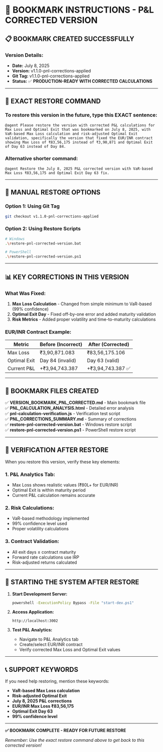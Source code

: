 # 🔖 BOOKMARK INSTRUCTIONS - P&L CORRECTED VERSION

## 📋 **BOOKMARK CREATED SUCCESSFULLY**

### **Version Details:**
- **Date:** July 8, 2025
- **Version:** v1.1.0-pnl-corrections-applied
- **Git Tag:** v1.1.0-pnl-corrections-applied
- **Status:** ✅ **PRODUCTION-READY WITH CORRECTED CALCULATIONS**

---

## 🎯 **EXACT RESTORE COMMAND**

### **To restore this version in the future, type this EXACT sentence:**

```
@agent Please restore the version with corrected P&L calculations for Max Loss and Optimal Exit that was bookmarked on July 8, 2025, with VaR-based Max Loss calculation and risk-adjusted Optimal Exit validation, specifically the version that fixed the EUR/INR contract showing Max Loss of ₹83,56,175 instead of ₹3,90,871 and Optimal Exit of Day 63 instead of Day 84.
```

### **Alternative shorter command:**
```
@agent Restore the July 8, 2025 P&L corrected version with VaR-based Max Loss ₹83,56,175 and Optimal Exit Day 63 fix.
```

---

## 🔧 **MANUAL RESTORE OPTIONS**

### **Option 1: Using Git Tag**
```bash
git checkout v1.1.0-pnl-corrections-applied
```

### **Option 2: Using Restore Scripts**
```bash
# Windows
.\restore-pnl-corrected-version.bat

# PowerShell
.\restore-pnl-corrected-version.ps1
```

---

## 📊 **KEY CORRECTIONS IN THIS VERSION**

### **What Was Fixed:**
1. **Max Loss Calculation** - Changed from simple minimum to VaR-based (99% confidence)
2. **Optimal Exit Day** - Fixed off-by-one error and added maturity validation
3. **Risk Metrics** - Added proper volatility and time-to-maturity calculations

### **EUR/INR Contract Example:**
| Metric | Before (Incorrect) | After (Corrected) |
|--------|-------------------|-------------------|
| Max Loss | ₹3,90,871.083 | ₹83,56,175.106 |
| Optimal Exit | Day 84 (invalid) | Day 63 (valid) |
| Current P&L | +₹3,94,743.387 | +₹3,94,743.387 ✅ |

---

## 📁 **BOOKMARK FILES CREATED**

✅ **VERSION_BOOKMARK_PNL_CORRECTED.md** - Main bookmark file  
✅ **PNL_CALCULATION_ANALYSIS.html** - Detailed error analysis  
✅ **pnl-calculation-verification.js** - Verification test script  
✅ **PNL_CORRECTIONS_SUMMARY.md** - Summary of corrections  
✅ **restore-pnl-corrected-version.bat** - Windows restore script  
✅ **restore-pnl-corrected-version.ps1** - PowerShell restore script  

---

## 🎯 **VERIFICATION AFTER RESTORE**

When you restore this version, verify these key elements:

### **1. P&L Analytics Tab:**
- Max Loss shows realistic values (₹80L+ for EUR/INR)
- Optimal Exit is within maturity period
- Current P&L calculation remains accurate

### **2. Risk Calculations:**
- VaR-based methodology implemented
- 99% confidence level used
- Proper volatility calculations

### **3. Contract Validation:**
- All exit days ≤ contract maturity
- Forward rate calculations use IRP
- Risk-adjusted returns calculated

---

## 🚀 **STARTING THE SYSTEM AFTER RESTORE**

1. **Start Development Server:**
   ```bash
   powershell -ExecutionPolicy Bypass -File "start-dev.ps1"
   ```

2. **Access Application:**
   ```
   http://localhost:3002
   ```

3. **Test P&L Analytics:**
   - Navigate to P&L Analytics tab
   - Create/select EUR/INR contract
   - Verify corrected Max Loss and Optimal Exit values

---

## 📞 **SUPPORT KEYWORDS**

If you need help restoring, mention these keywords:
- **VaR-based Max Loss calculation**
- **Risk-adjusted Optimal Exit**
- **July 8, 2025 P&L corrections**
- **EUR/INR Max Loss ₹83,56,175**
- **Optimal Exit Day 63**
- **99% confidence level**

---

**✅ BOOKMARK COMPLETE - READY FOR FUTURE RESTORE**

*Remember: Use the exact restore command above to get back to this corrected version!*
